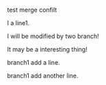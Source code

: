 test merge confilt

I a line1.

I will be modified by two branch!

It may be a interesting thing!

branch1 add a line.

branch1 add another line.